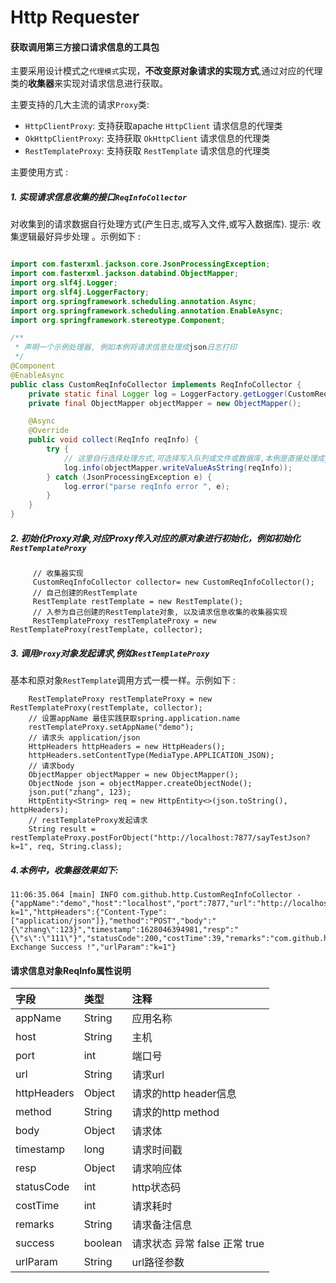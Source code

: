 Http Requester
==================

#### 获取调用第三方接口请求信息的工具包

主要采用设计模式之`代理模式`实现，<b>不改变原对象请求的实现方式</b>,通过对应的代理类的<b>收集器</b>来实现对请求信息进行获取。


主要支持的几大主流的请求`Proxy`类:

- `HttpClientProxy`: 支持获取apache `HttpClient` 请求信息的代理类
- `OkHttpClientProxy`: 支持获取 `OkHttpClient` 请求信息的代理类
- `RestTemplateProxy`: 支持获取 `RestTemplate` 请求信息的代理类


主要使用方式 :

##### 1. 实现请求信息收集的接口`ReqInfoCollector`

对收集到的请求数据自行处理方式(产生日志,或写入文件,或写入数据库). 提示: 收集逻辑最好异步处理 。示例如下 :

```java

import com.fasterxml.jackson.core.JsonProcessingException;
import com.fasterxml.jackson.databind.ObjectMapper;
import org.slf4j.Logger;
import org.slf4j.LoggerFactory;
import org.springframework.scheduling.annotation.Async;
import org.springframework.scheduling.annotation.EnableAsync;
import org.springframework.stereotype.Component;

/**
 * 声明一个示例处理器, 例如本例将请求信息处理成json日志打印
 */
@Component
@EnableAsync
public class CustomReqInfoCollector implements ReqInfoCollector {
    private static final Logger log = LoggerFactory.getLogger(CustomReqInfoCollector.class);
    private final ObjectMapper objectMapper = new ObjectMapper();

    @Async
    @Override
    public void collect(ReqInfo reqInfo) {
        try {
			// 这里自行选择处理方式,可选择写入队列或文件或数据库,本例是直接处理成json日志打印
            log.info(objectMapper.writeValueAsString(reqInfo));
        } catch (JsonProcessingException e) {
            log.error("parse reqInfo error ", e);
        }
    }
}

```

##### 2. 初始化Proxy对象,对应Proxy传入对应的原对象进行初始化，例如初始化`RestTemplateProxy`
```
	 // 收集器实现
	 CustomReqInfoCollector collector= new CustomReqInfoCollector();
	 // 自己创建的RestTemplate
	 RestTemplate restTemplate = new RestTemplate();
	 // 入参为自己创建的RestTemplate对象, 以及请求信息收集的收集器实现
     RestTemplateProxy restTemplateProxy = new RestTemplateProxy(restTemplate, collector);
```

##### 3. 调用`Proxy`对象发起请求,例如`RestTemplateProxy`

基本和原对象`RestTemplate`调用方式一模一样。示例如下 :

```
	RestTemplateProxy restTemplateProxy = new RestTemplateProxy(restTemplate, collector);
	// 设置appName 最佳实践获取spring.application.name
	restTemplateProxy.setAppName("demo");
	// 请求头 application/json
	HttpHeaders httpHeaders = new HttpHeaders();
	httpHeaders.setContentType(MediaType.APPLICATION_JSON);
	// 请求body
	ObjectMapper objectMapper = new ObjectMapper();
	ObjectNode json = objectMapper.createObjectNode();
	json.put("zhang", 123);
	HttpEntity<String> req = new HttpEntity<>(json.toString(), httpHeaders);
	// restTemplateProxy发起请求
	String result = restTemplateProxy.postForObject("http://localhost:7877/sayTestJson?k=1", req, String.class);

```

##### 4.本例中，收集器效果如下:
```
11:06:35.064 [main] INFO com.github.http.CustomReqInfoCollector - {"appName":"demo","host":"localhost","port":7877,"url":"http://localhost:7877/sayTestJson?k=1","httpHeaders":{"Content-Type":["application/json"]},"method":"POST","body":"{\"zhang\":123}","timestamp":1628046394981,"resp":"{\"s\":\"111\"}","statusCode":200,"costTime":39,"remarks":"com.github.http.RestTemplateProxy Exchange Success !","urlParam":"k=1"}
```

#### 请求信息对象ReqInfo属性说明

| 字段 | 类型  | 注释 |
| :------- | :------------ | :------------------------------ | 
| appName | String | 应用名称|
| host | String | 主机  |
| port | int | 端口号  |
| url   | String  | 请求url |
| httpHeaders  | Object |请求的http header信息|
| method  | String  |请求的http method  | 
| body | Object  | 请求体 | 
| timestamp | long | 请求时间戳 |
| resp  | Object | 请求响应体  | 
| statusCode| int | http状态码 |
| costTime | int | 请求耗时|
| remarks | String | 请求备注信息  |
| success  | boolean | 请求状态 异常 false 正常 true |
| urlParam  | String | url路径参数|
